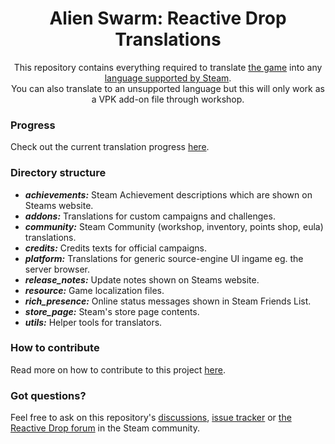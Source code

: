 <div align="center">

# Alien Swarm: Reactive Drop Translations

This repository contains everything required to translate [the game](https://store.steampowered.com/app/563560/) into any [language supported by Steam](https://partner.steamgames.com/doc/store/localization#supported_languages).  
You can also translate to an unsupported language but this will only work as a VPK add-on file through workshop.

</div>

### Progress
Check out the current translation progress [here](PROGRESS.md).

### Directory structure
- ***achievements:*** Steam Achievement descriptions which are shown on Steams website.
- ***addons:*** Translations for custom campaigns and challenges.
- ***community:*** Steam Community (workshop, inventory, points shop, eula) translations.
- ***credits:*** Credits texts for official campaigns.
- ***platform:*** Translations for generic source-engine UI ingame eg. the server browser.
- ***release_notes:*** Update notes shown on Steams website.
- ***resource:*** Game localization files.
- ***rich_presence:*** Online status messages shown in Steam Friends List.
- ***store_page:*** Steam's store page contents.
- ***utils:*** Helper tools for translators.

### How to contribute
Read more on how to contribute to this project [here](CONTRIBUTING.md).

### Got questions?
Feel free to ask on this repository's [discussions](https://github.com/ReactiveDrop/reactivedrop_translations/discussions), [issue tracker](https://github.com/ReactiveDrop/reactivedrop_translations/issues) or [the Reactive Drop forum](https://steamcommunity.com/app/563560/discussions/1/) in the Steam community.
